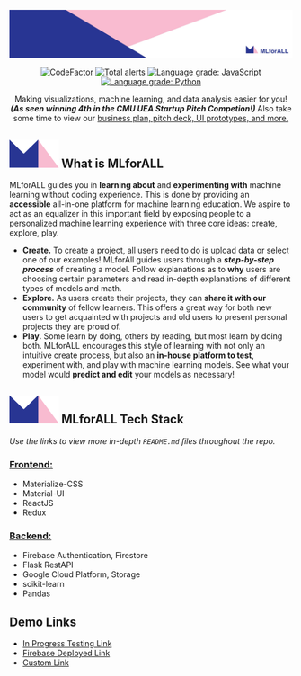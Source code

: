 <p align="center">
<img src="frontend/src/pictures/backgrounds/banner.jpeg" />
</p>

<p align="center">
<a rel="noopener noreferrer" target="_blank" href="https://www.codefactor.io/repository/github/mlforall-app/mlforall"><img src="https://www.codefactor.io/repository/github/mlforall-app/mlforall/badge" alt="CodeFactor" /></a>
<a rel="noopener noreferrer" target="_blank" href="https://lgtm.com/projects/g/MLforALL-app/MLforAll/alerts/"><img alt="Total alerts" src="https://img.shields.io/lgtm/alerts/g/MLforALL-app/MLforAll.svg?logo=lgtm&logoWidth=18"/></a>
<a rel="noopener noreferrer" target="_blank" href="https://lgtm.com/projects/g/MLforALL-app/MLforAll/context:javascript"><img alt="Language grade: JavaScript" src="https://img.shields.io/lgtm/grade/javascript/g/MLforALL-app/MLforAll.svg?logo=lgtm&logoWidth=18"/></a>
<a rel="noopener noreferrer" target="_blank" href="https://lgtm.com/projects/g/MLforALL-app/MLforAll/context:python"><img alt="Language grade: Python" src="https://img.shields.io/lgtm/grade/python/g/MLforALL-app/MLforAll.svg?logo=lgtm&logoWidth=18"/></a>
<p>

<p align="center">
Making visualizations, machine learning, and data analysis easier for you! <b><i> (As seen winning 4th in the CMU UEA Startup Pitch Competion!) </i></b> Also take some time to view our <a href="https://linktr.ee/mlforall" rel="noopener noreferrer" target="_blank">business plan, pitch deck, UI prototypes, and more. </a>
</p></a>

<h2> <img src="frontend/src/pictures/backgrounds/logo.png" height="50"/> What is MLforALL </h2>

MLforALL guides you in **learning about** and **experimenting with** machine learning without coding experience. This is done by providing an **accessible** all-in-one platform for machine learning education. We aspire to act as an equalizer in this important field by exposing people to a personalized machine learning experience with three core ideas: create, explore, play.

- **Create.** To create a project, all users need to do is upload data or select one of our examples! MLforAll guides users through a **_step-by-step process_** of creating a model. Follow explanations as to **why** users are choosing certain parameters and read in-depth explanations of different types of models and math.
- **Explore.** As users create their projects, they can **share it with our community** of fellow learners. This offers a great way for both new users to get acquainted with projects and old users to present personal projects they are proud of.
- **Play.** Some learn by doing, others by reading, but most learn by doing both. MLforALL encourages this style of learning with not only an intuitive create process, but also an **in-house platform to test**, experiment with, and play with machine learning models. See what your model would **predict and edit** your models as necessary!

<h2> <img src="frontend/src/pictures/backgrounds/logo.png" height="50"/> MLforALL Tech Stack </h2>

_Use the links to view more in-depth `README.md` files throughout the repo._

### [Frontend:](https://github.com/lenghuang/MLforAll/tree/master/frontend/src)

- Materialize-CSS
- Material-UI
- ReactJS
- Redux

### [Backend:](https://github.com/lenghuang/MLforAll/tree/master/api)

- Firebase Authentication, Firestore
- Flask RestAPI
- Google Cloud Platform, Storage
- scikit-learn
- Pandas

## Demo Links

- [In Progress Testing Link](https://mlforall-app.github.io/MLforAll/)
- [Firebase Deployed Link](https://mlforall-14bf7.firebaseapp.com/)
- [Custom Link](https://mlforall.xyz/)
